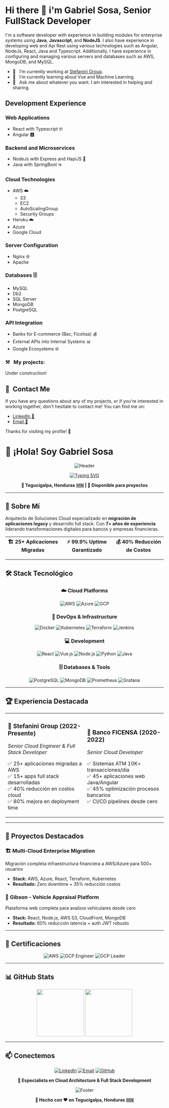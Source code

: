 # Hi there 👋 i'm Gabriel Sosa, Senior FullStack Developer

I'm a software developer with experience in building modules for enterprise systems using **Java**, **Javascript**, and **NodeJS**. I also have experience in developing web and Api Rest using various technologies such as Angular, NodeJs, React, Java and Typescript. Additionally, I have experience in configuring and managing various servers and databases such as AWS, MongoDB, and MySQL.

- 🔭 &nbsp;&nbsp;I’m currently working at [Stefanini Group](https://stefanini.com/en). <br/>
- 🌱 &nbsp;&nbsp;I’m currently learning about Vue and Machine Learning. <br/>
- 💬 &nbsp;&nbsp;Ask me about whatever you want. I am interested in helping and sharing. <br/>


## Development Experience


### Web Applications
- React with Typescript 🤓
- Angular 🅰️

### Backend and Microservices
- NodeJs with Express and HapiJS 🚀
- Java with SpringBoot ☕

### Cloud Technologies
- AWS ☁️
  - S3
  - EC2
  - AutoScalingGroup
  - Security Groups
- Heroku ☁️
- Azure
- Google Cloud

### Server Configuration
- Nginx 🌐
- Apache

### Databases 🗄️
- MySQL
- Db2
- SQL Server
- MongoDB
- PostgreSQL


### API Integration
- Banks for E-commerce (Bac, Ficohsa) 💰
- External APIs into Internal Systems 📊
- Google Ecosystems 🌐


### ⚒️ &nbsp;&nbsp;My projects:

Under construction!

## 📩&nbsp;&nbsp;Contact Me 
If you have any questions about any of my projects, or if you're interested in working together, don't hesitate to contact me! You can find me on:

- [LinkedIn 🔗](https://www.linkedin.com/in/gabriel-sosa-425a78151/)
- [Email 📧](gabrielsosa3093@gmail.com)

Thanks for visiting my profile! 🙏

# 👋 ¡Hola! Soy Gabriel Sosa

<div align="center">

![Header](https://capsule-render.vercel.app/api?type=waving&color=gradient&customColorList=6,11,20&height=200&section=header&text=Cloud%20Engineer&fontSize=60&fontColor=fff&animation=fadeIn&fontAlignY=40)

[![Typing SVG](https://readme-typing-svg.demolab.com?font=Fira+Code&size=18&duration=3000&pause=1000&color=36BCF7FF&center=true&vCenter=true&width=500&lines=Arquitecto+de+Soluciones+Cloud;7%2B+A%C3%B1os+de+Experiencia;AWS+%7C+Azure+%7C+Kubernetes;Full+Stack+Developer)](https://git.io/typing-svg)

**📍 Tegucigalpa, Honduras 🇭🇳 | 💼 Disponible para proyectos**

</div>

---

## 🚀 Sobre Mí

Arquitecto de Soluciones Cloud especializado en **migración de aplicaciones legacy** y desarrollo full stack. Con **7+ años de experiencia** liderando transformaciones digitales para bancos y empresas financieras.

<div align="center">

| 🏗️ **25+** Aplicaciones Migradas | ⚡ **99.9%** Uptime Garantizado | 💰 **40%** Reducción de Costos |
|:---:|:---:|:---:|

</div>

---

## 🛠️ Stack Tecnológico

<div align="center">

### ☁️ **Cloud Platforms**
![AWS](https://img.shields.io/badge/AWS-FF9900?style=for-the-badge&logo=amazon-aws&logoColor=white)
![Azure](https://img.shields.io/badge/Microsoft_Azure-0089D0?style=for-the-badge&logo=microsoft-azure&logoColor=white)
![GCP](https://img.shields.io/badge/Google_Cloud-4285F4?style=for-the-badge&logo=google-cloud&logoColor=white)

### 🐳 **DevOps & Infrastructure**
![Docker](https://img.shields.io/badge/Docker-2496ED?style=for-the-badge&logo=docker&logoColor=white)
![Kubernetes](https://img.shields.io/badge/Kubernetes-326CE5?style=for-the-badge&logo=kubernetes&logoColor=white)
![Terraform](https://img.shields.io/badge/Terraform-623CE4?style=for-the-badge&logo=terraform&logoColor=white)
![Jenkins](https://img.shields.io/badge/Jenkins-D24939?style=for-the-badge&logo=jenkins&logoColor=white)

### 💻 **Development**
![React](https://img.shields.io/badge/React-61DAFB?style=for-the-badge&logo=react&logoColor=black)
![Vue.js](https://img.shields.io/badge/Vue.js-4FC08D?style=for-the-badge&logo=vue.js&logoColor=white)
![Node.js](https://img.shields.io/badge/Node.js-339933?style=for-the-badge&logo=node.js&logoColor=white)
![Python](https://img.shields.io/badge/Python-3776AB?style=for-the-badge&logo=python&logoColor=white)
![Java](https://img.shields.io/badge/Java-ED8B00?style=for-the-badge&logo=openjdk&logoColor=white)

### 🗄️ **Databases & Tools**
![PostgreSQL](https://img.shields.io/badge/PostgreSQL-336791?style=for-the-badge&logo=postgresql&logoColor=white)
![MongoDB](https://img.shields.io/badge/MongoDB-47A248?style=for-the-badge&logo=mongodb&logoColor=white)
![Prometheus](https://img.shields.io/badge/Prometheus-E6522C?style=for-the-badge&logo=prometheus&logoColor=white)
![Grafana](https://img.shields.io/badge/Grafana-F46800?style=for-the-badge&logo=grafana&logoColor=white)

</div>

---

## 🏆 Experiencia Destacada

<table>
<tr>
<td width="50%">

### 🔹 **Stefanini Group** (2022-Presente)
*Senior Cloud Engineer & Full Stack Developer*

✅ 25+ aplicaciones migradas a AWS  
✅ 15+ apps full stack desarrolladas  
✅ 40% reducción en costos cloud  
✅ 80% mejora en deployment time  

</td>
<td width="50%">

### 🔹 **Banco FICENSA** (2020-2022)
*Senior Cloud Developer*

✅ Sistemas ATM 10K+ transacciones/día  
✅ 45+ aplicaciones web Java/Angular  
✅ 45% optimización procesos bancarios  
✅ CI/CD pipelines desde cero  

</td>
</tr>
</table>

---

## 🚀 Proyectos Destacados

### 🏗️ **Multi-Cloud Enterprise Migration**
Migración completa infraestructura financiera a AWS/Azure para 500+ usuarios
- **Stack:** AWS, Azure, React, Terraform, Kubernetes
- **Resultado:** Zero downtime + 35% reducción costos

### 🚗 **Gibson - Vehicle Appraisal Platform**
Plataforma web completa para avalúos vehiculares desde cero
- **Stack:** React, Node.js, AWS S3, CloudFront, MongoDB
- **Resultado:** 60% reducción latencia + auth JWT robusto

---

## 🏅 Certificaciones

<div align="center">

![AWS](https://img.shields.io/badge/AWS_Solutions_Architect-FF9900?style=flat-square&logo=amazon-aws&logoColor=white)
![GCP Engineer](https://img.shields.io/badge/GCP_Cloud_Engineer-4285F4?style=flat-square&logo=google-cloud&logoColor=white)
![GCP Leader](https://img.shields.io/badge/GCP_Digital_Leader-4285F4?style=flat-square&logo=google-cloud&logoColor=white)

</div>

---

## 📊 GitHub Stats

<div align="center">

<img height="150em" src="https://github-readme-stats.vercel.app/api?username=gabrielsosa&show_icons=true&theme=tokyonight&include_all_commits=true&count_private=true&border_radius=10"/>
<img height="150em" src="https://github-readme-stats.vercel.app/api/top-langs/?username=gabrielsosa&layout=compact&langs_count=6&theme=tokyonight&border_radius=10"/>

</div>

---

## 📫 Conectemos

<div align="center">

[![LinkedIn](https://img.shields.io/badge/LinkedIn-0077B5?style=for-the-badge&logo=linkedin&logoColor=white)](https://linkedin.com/in/gabriel-sosa)
[![Email](https://img.shields.io/badge/Email-D14836?style=for-the-badge&logo=gmail&logoColor=white)](mailto:gabriel@example.com)
[![GitHub](https://img.shields.io/badge/GitHub-100000?style=for-the-badge&logo=github&logoColor=white)](https://github.com/gabrielsosa)

**🚀 Especialista en Cloud Architecture & Full Stack Development**

</div>

<div align="center">

![Footer](https://capsule-render.vercel.app/api?type=waving&color=gradient&customColorList=6,11,20&height=100&section=footer)

**💙 Hecho con ❤️ en Tegucigalpa, Honduras 🇭🇳**

</div>
